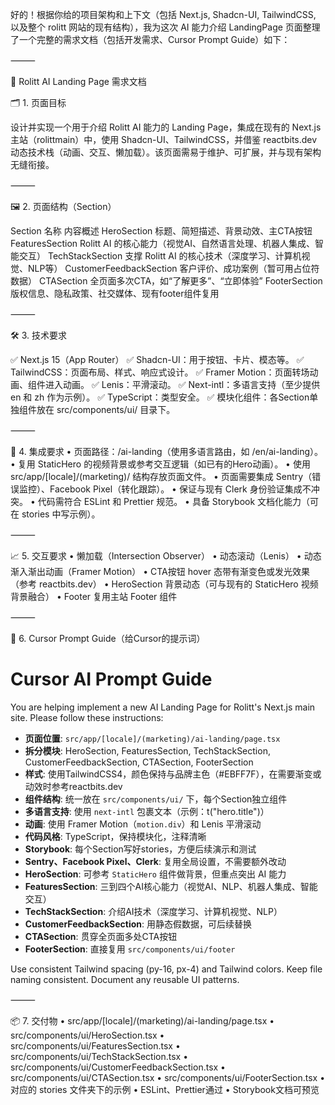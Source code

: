 好的！根据你给的项目架构和上下文（包括 Next.js, Shadcn-UI, TailwindCSS, 以及整个 rolitt 网站的现有结构），我为这次 AI 能力介绍 LandingPage 页面整理了一个完整的需求文档（包括开发需求、Cursor Prompt Guide）如下：

⸻

📌 Rolitt AI Landing Page 需求文档

🗂️ 1. 页面目标

设计并实现一个用于介绍 Rolitt AI 能力的 Landing Page，集成在现有的 Next.js 主站（rolittmain）中，使用 Shadcn-UI、TailwindCSS，并借鉴 reactbits.dev 动态技术栈（动画、交互、懒加载）。该页面需易于维护、可扩展，并与现有架构无缝衔接。

⸻

🖼️ 2. 页面结构（Section）

Section 名称	内容概述
HeroSection	标题、简短描述、背景动效、主CTA按钮
FeaturesSection	Rolitt AI 的核心能力（视觉AI、自然语言处理、机器人集成、智能交互）
TechStackSection	支撑 Rolitt AI 的核心技术（深度学习、计算机视觉、NLP等）
CustomerFeedbackSection	客户评价、成功案例（暂可用占位符数据）
CTASection	全页面多次CTA，如“了解更多”、“立即体验”
FooterSection	版权信息、隐私政策、社交媒体、现有footer组件复用

⸻

🛠️ 3. 技术要求

✅ Next.js 15（App Router）
✅ Shadcn-UI：用于按钮、卡片、模态等。
✅ TailwindCSS：页面布局、样式、响应式设计。
✅ Framer Motion：页面转场动画、组件进入动画。
✅ Lenis：平滑滚动。
✅ Next-intl：多语言支持（至少提供 en 和 zh 作为示例）。
✅ TypeScript：类型安全。
✅ 模块化组件：各Section单独组件放在 src/components/ui/ 目录下。

⸻

📂 4. 集成要求
	•	页面路径：/ai-landing（使用多语言路由，如 /en/ai-landing）。
	•	复用 StaticHero 的视频背景或参考交互逻辑（如已有的Hero动画）。
	•	使用 src/app/[locale]/(marketing)/ 结构存放页面文件。
	•	页面需要集成 Sentry（错误监控）、Facebook Pixel（转化跟踪）。
	•	保证与现有 Clerk 身份验证集成不冲突。
	•	代码需符合 ESLint 和 Prettier 规范。
	•	具备 Storybook 文档化能力（可在 stories 中写示例）。

⸻

📈 5. 交互要求
	•	懒加载（Intersection Observer）
	•	动态滚动（Lenis）
	•	动态渐入渐出动画（Framer Motion）
	•	CTA按钮 hover 态带有渐变色或发光效果（参考 reactbits.dev）
	•	HeroSection 背景动态（可与现有的 StaticHero 视频背景融合）
	•	Footer 复用主站 Footer 组件

⸻

🔑 6. Cursor Prompt Guide（给Cursor的提示词）

# Cursor AI Prompt Guide

You are helping implement a new AI Landing Page for Rolitt's Next.js main site. Please follow these instructions:

- **页面位置**: `src/app/[locale]/(marketing)/ai-landing/page.tsx`
- **拆分模块**: HeroSection, FeaturesSection, TechStackSection, CustomerFeedbackSection, CTASection, FooterSection
- **样式**: 使用TailwindCSS4，颜色保持与品牌主色（#EBFF7F），在需要渐变或动效时参考reactbits.dev
- **组件结构**: 统一放在 `src/components/ui/` 下，每个Section独立组件
- **多语言支持**: 使用 `next-intl` 包裹文本（示例：t("hero.title")）
- **动画**: 使用 Framer Motion（`motion.div`）和 Lenis 平滑滚动
- **代码风格**: TypeScript，保持模块化，注释清晰
- **Storybook**: 每个Section写好stories，方便后续演示和测试
- **Sentry、Facebook Pixel、Clerk**: 复用全局设置，不需要额外改动
- **HeroSection**: 可参考 `StaticHero` 组件做背景，但重点突出 AI 能力
- **FeaturesSection**: 三到四个AI核心能力（视觉AI、NLP、机器人集成、智能交互）
- **TechStackSection**: 介绍AI技术（深度学习、计算机视觉、NLP）
- **CustomerFeedbackSection**: 用静态假数据，可后续替换
- **CTASection**: 贯穿全页面多处CTA按钮
- **FooterSection**: 直接复用 `src/components/ui/footer`

Use consistent Tailwind spacing (py-16, px-4) and Tailwind colors. Keep file naming consistent. Document any reusable UI patterns.

⸻

📦 7. 交付物
	•	src/app/[locale]/(marketing)/ai-landing/page.tsx
	•	src/components/ui/HeroSection.tsx
	•	src/components/ui/FeaturesSection.tsx
	•	src/components/ui/TechStackSection.tsx
	•	src/components/ui/CustomerFeedbackSection.tsx
	•	src/components/ui/CTASection.tsx
	•	src/components/ui/FooterSection.tsx
	•	对应的 stories 文件夹下的示例
	•	ESLint、Prettier通过
	•	Storybook文档可预览
